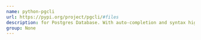 ```yaml
---
name: python-pgcli
url: https://pypi.org/project/pgcli/#files
description: for Postgres Database. With auto-completion and syntax highlighting. URL : https://pypi.org/project/pgcli/#files Groups : None
group: None
---
```

